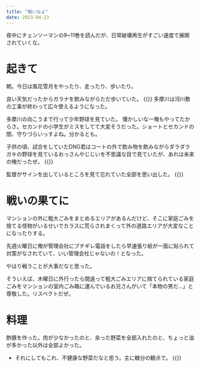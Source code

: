 ```yaml
---
title: "戦いなよ"
date: 2023-04-23
---
```


夜中にチェンソーマンの9~11巻を読んだが、日常破壊再生がすごい速度で展開されていくな。
# 起きて
朝。今日は風花雪月をやったり、走ったり、歩いたり。

良い天気だったからガラナを飲みながらただ歩いていた。
{{<tweet user="dango_bot" id="1650010120003391488">}}
多摩川は河川敷の工事が終わって広々使えるようになった。

多摩川の向こうまで行って少年野球を見ていた。
懐かしいなー俺もやってたからさ。セカンドの小学生がミスをしてて大変そうだった。ショートとセカンドの間、守りづらいっすよね。分かるとも。

子供の頃、試合をしていたDNG君はコートの外で飲み物を飲みながらダラダラガキの野球を見ているおっさんやじじいを不思議な目で見ていたが、あれは未来の俺だったぜ。
{{<tweet user="dango_bot" id="1650039693759889410">}}

監督がサインを出しているところを見て忘れていた全部を思い出した。
{{<tweet user="dango_bot" id="1650124880040570881">}}

# 戦いの果てに
マンションの外に粗大ごみをまとめるエリアがあるんだけど、そこに家庭ごみを捨てる怪物がいるせいでカラスに荒らされまくって外の道路エリアが大変なことになったりする。

先週火曜日に俺が管理会社にブチギレ電話をしたら早速張り紙が一面に貼られて対策がなされていて、いい管理会社じゃないの！となった。

やはり戦うことが大事だなと思った。

そういえば、木曜日に外行ったら間違って粗大ごみエリアに捨てられている家庭ごみをマンションの室内ごみ箱に運んでいるお兄さんがいて「本物の男だ...」と尊敬した。リスペクトだぜ。

# 料理
酢豚を作った。肉が少なかったのと、余った野菜を全部入れたのと、ちょっと油が多かった以外は全部よかった。
- それにしてもこれ、不健康な野菜だなと思う。主に糖分の観点で。
{{<tweet user="dango_bot" id="1650105001778503681">}}


